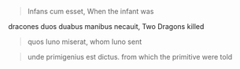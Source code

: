 > Infans cum esset, 
When the infant was
 
dracones duos duabus manibus necauit, 
Two Dragons killed 
 
> quos Iuno miserat, 
whom Iuno sent 
 
> unde primigenius est dictus.
from which the primitive were told
